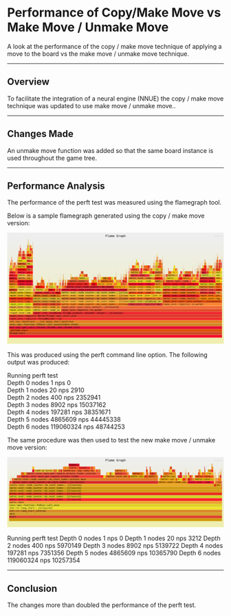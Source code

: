 # Performance of Copy/Make Move vs Make Move / Unmake Move
A look at the performance of the copy / make move technique of applying a move to the board
vs the make move / unmake move technique.

---

## Overview
To facilitate the integration of a neural engine (NNUE) the copy / make move technique was
updated to use make move / unmake move.. 

---

## Changes Made
An unmake move function was added so that the same board instance is used throughout
the game tree.

---
## Performance Analysis
The performance of the perft test was measured using the flamegraph tool. 

Below is a sample flamegraph generated using the copy / make move version:

[![Flamegraph](flamegraphs/copy-make-move.svg)](flamegraphs/flamegraph.html)

This was produced using the perft command line option. The following output was 
produced:

Running perft test  
Depth 0 nodes 1 nps 0  
Depth 1 nodes 20 nps 2910  
Depth 2 nodes 400 nps 2352941  
Depth 3 nodes 8902 nps 15037162  
Depth 4 nodes 197281 nps 38351671  
Depth 5 nodes 4865609 nps 44445338  
Depth 6 nodes 119060324 nps 48744253  


The same procedure was then used to test the new make move / unmake move version:

[![Flamegraph](flamegraphs/make-unmake-move.svg)](flamegraphs/flamegraph.html)

Running perft test
Depth 0 nodes 1 nps 0
Depth 1 nodes 20 nps 3212
Depth 2 nodes 400 nps 5970149
Depth 3 nodes 8902 nps 5139722
Depth 4 nodes 197281 nps 7351356
Depth 5 nodes 4865609 nps 10365790
Depth 6 nodes 119060324 nps 10257354

---
## Conclusion
The changes more than doubled the performance of the perft test.
